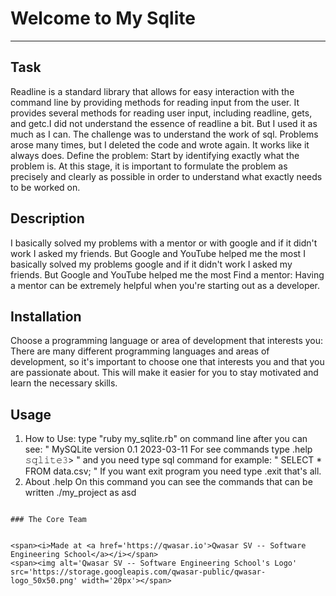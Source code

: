 # Welcome to My Sqlite
***

## Task
Readline is a standard library that allows for easy interaction with the command line by providing methods for reading input from the user.
It provides several methods for reading user input, including readline, gets, and getc.I did not understand the essence of readline a bit.
But I used it as much as I can. The challenge was to understand the work of sql. Problems arose many times, but I deleted the code and wrote again.
It works like it always does. Define the problem: Start by identifying exactly what the problem is. At this stage, it is important to formulate the 
problem as precisely and clearly as possible in order to understand what exactly needs to be worked on.

## Description
I basically solved my problems with a mentor
or with google and if it didn't work I asked my friends.
But Google and YouTube helped me the most
I basically solved my problems google and
if it didn't work I asked my friends. 
But Google and YouTube helped me the most
Find a mentor: Having a mentor can be extremely
 helpful when you're starting out as a developer.
## Installation
Choose a programming language or area of development that interests you:
There are many different programming languages and areas of development,
so it's important to choose one that interests you and that you are passionate
about. This will make it easier for you to stay motivated and learn the necessary
skills.
## Usage
1. How to Use:
type "ruby my_sqlite.rb" on command line
after you can see:
"
MySQLite version 0.1 2023-03-11
For see commands type .help
𝚜𝚚𝚕𝚒𝚝𝚎𝟹> 
"
and you need type sql command for example:
" SELECT * FROM data.csv; "
If you want exit program you need type .exit
that's all.
2. About .help
On this command you can see the commands that can be written
./my_project as asd
```

### The Core Team


<span><i>Made at <a href='https://qwasar.io'>Qwasar SV -- Software Engineering School</a></i></span>
<span><img alt='Qwasar SV -- Software Engineering School's Logo' src='https://storage.googleapis.com/qwasar-public/qwasar-logo_50x50.png' width='20px'></span>
